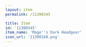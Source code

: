 ```yaml
---
layout: item
permalink: /11300345

title: Item
id: '11300345'
item_name: 'Mage''s Dark Headgear'
icon_url: '11300168.png'
---
```

